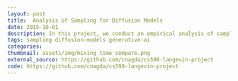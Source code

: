 ```yaml
---
layout: post
title:  Analysis of Sampling for Diffusion Models
date: 2015-10-01
description: In this project, we conduct an empirical analysis of sampling algorithms, focusing on Langevin algorithms, integral to generative models like Diffusion models. Our primary objective is to compare the runtimes of different sampling methods and explore  enhancements for more efficient sampling procedures.
tags: sampling diffusion-models generative-ai
categories: 
thumbnail: assets/img/mixing_time_compare.png
external_source: https://github.com/cnagda/cs598-langevin-project
code: https://github.com/cnagda/cs598-langevin-project
---
```

